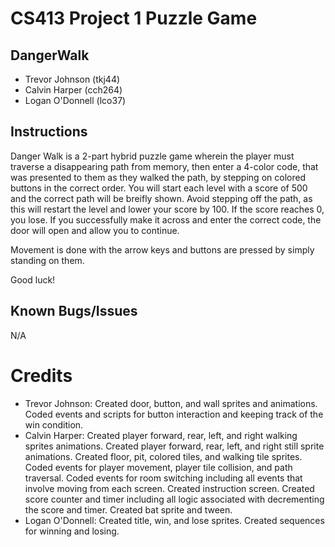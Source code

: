# CS413 Project 1 Puzzle Game

## DangerWalk

* Trevor Johnson (tkj44)
* Calvin Harper (cch264)
* Logan O'Donnell (lco37)

## Instructions

Danger Walk is a 2-part hybrid puzzle game wherein the player must traverse a disappearing path from memory, then enter a 4-color code, that was presented to them as they walked the path, by stepping on colored buttons in the correct order. You will start each level with a score of 500 and the correct path will be breifly shown. Avoid stepping off the path, as this will restart the level and lower your score by 100. If the score reaches 0, you lose. If you successfully make it across and enter the correct code, the door will open and allow you to continue. 

Movement is done with the arrow keys and buttons are pressed by simply standing on them. 

Good luck!

## Known Bugs/Issues

N/A

# Credits

* Trevor Johnson: Created door, button, and wall sprites and animations. Coded events and scripts for button interaction and keeping track of the win condition.
* Calvin Harper: Created player forward, rear, left, and right walking sprites animations. Created player forward, rear, left, and right still sprite animations. Created floor, pit, colored tiles, and walking tile sprites. Coded events for player movement, player tile collision, and path traversal. Coded events for room switching including all events that involve moving from each screen. Created instruction screen. Created score counter and timer including all logic associated with decrementing the score and timer. Created bat sprite and tween. 
* Logan O'Donnell: Created title, win, and lose sprites. Created sequences for winning and losing.
